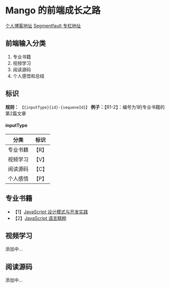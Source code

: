 # Mango 的前端成长之路

[个人博客地址](https://mangobuaa.github.io/)
[Segmentfault 专栏地址](https://segmentfault.com/blog/mango)

## 前端输入分类
1. 专业书籍
2. 视频学习
3. 阅读源码
4. 个人感悟和总结

## 标识

**规则：** `【{inputType}{id}-{sequeneId}】`
**例子：**【R1-2】：编号为1的专业书籍的第2篇文章

#### inputType
| 分类 | 标识 |
| --- | --- |
| 专业书籍 | 【R】 |
| 视频学习 | 【V】 |
| 阅读源码 | 【C】|
| 个人感悟 | 【P】|

## 专业书籍
- 【1】[JavaScript 设计模式与开发实践](https://www.ituring.com.cn/book/1632/)
- 【2】[JavaScript 语言精粹](https://book.douban.com/subject/3590768/)

## 视频学习
添加中...

## 阅读源码
添加中...
